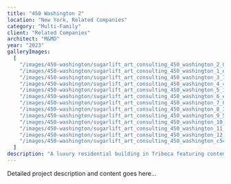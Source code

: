 ```yaml
---
title: "450 Washington 2"
location: "New York, Related Companies"
category: "Multi-Family"
client: "Related Companies"
architect: "M&MD"
year: "2023"
galleryImages:
  [
    "/images/450-washington/sugarlift_art_consulting_450_washington_2_04319d4f19.jpg",
    "/images/450-washington/sugarlift_art_consulting_450_washington_1_dcc604ee0a.jpg",
    "/images/450-washington/sugarlift_art_consulting_450_washington_3_74e46f1914.jpg",
    "/images/450-washington/sugarlift_art_consulting_450_washington_4_4001651fdf.jpg",
    "/images/450-washington/sugarlift_art_consulting_450_washington_5_1d3af98e9b.jpg",
    "/images/450-washington/sugarlift_art_consulting_450_washington_6_eb39045765.jpg",
    "/images/450-washington/sugarlift_art_consulting_450_washington_7_6ada34f6b8.jpg",
    "/images/450-washington/sugarlift_art_consulting_450_washington_8_352ae8fc80.jpg",
    "/images/450-washington/sugarlift_art_consulting_450_washington_9_584a3c7c91.jpg",
    "/images/450-washington/sugarlift_art_consulting_450_washington_10_2d8f60897b.jpg",
    "/images/450-washington/sugarlift_art_consulting_450_washington_11_3bbba5bf3d.jpg",
    "/images/450-washington/sugarlift_art_consulting_450_washington_12_ae3b640bdd.jpg",
    "/images/450-washington/sugarlift_art_consulting_450_washington_c54218539a.jpg",
  ]
description: "A luxury residential building in Tribeca featuring contemporary artwork integrated with architectural design."
---
```


Detailed project description and content goes here...
